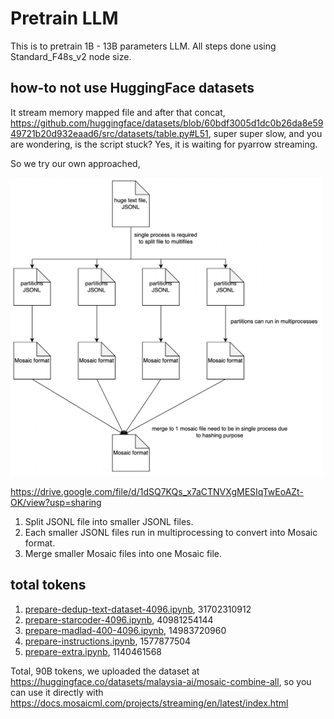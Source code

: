 # Pretrain LLM

This is to pretrain 1B - 13B parameters LLM. All steps done using Standard_F48s_v2 node size.

## how-to not use HuggingFace datasets

It stream memory mapped file and after that concat, https://github.com/huggingface/datasets/blob/60bdf3005d1dc0b26da8e5949721b20d932eaad6/src/datasets/table.py#L51, super super slow, and you are wondering, is the script stuck? Yes, it is waiting for pyarrow streaming.

So we try our own approached,

<img src="how-to-mosaic.png" width="500">

https://drive.google.com/file/d/1dSQ7KQs_x7aCTNVXgMESIqTwEoAZt-OK/view?usp=sharing

1. Split JSONL file into smaller JSONL files.
2. Each smaller JSONL files run in multiprocessing to convert into Mosaic format.
3. Merge smaller Mosaic files into one Mosaic file.

## total tokens

1. [prepare-dedup-text-dataset-4096.ipynb](prepare-dedup-text-dataset-4096.ipynb), 31702310912
2. [prepare-starcoder-4096.ipynb](prepare-starcoder-4096.ipynb), 40981254144
3. [prepare-madlad-400-4096.ipynb](prepare-madlad-400-4096.ipynb), 14983720960
4. [prepare-instructions.ipynb](prepare-instructions.ipynb), 1577877504
5. [prepare-extra.ipynb](prepare-extra.ipynb), 1140461568

Total, 90B tokens, we uploaded the dataset at https://huggingface.co/datasets/malaysia-ai/mosaic-combine-all, so you can use it directly with https://docs.mosaicml.com/projects/streaming/en/latest/index.html